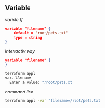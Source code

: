 ## Variable

*variale.tf*

```json
variable "filename" {
    default = "root/pets.txt"
    type = string
}
```
*interractiv way*

```json
variable "filename" {
}
```

```bash
terraform appl 
var.filename 
  Enter a value: "/root/pets.xt
```

*command line*

```bash
terraform appl -var "filename=/root/pets.txt
```

